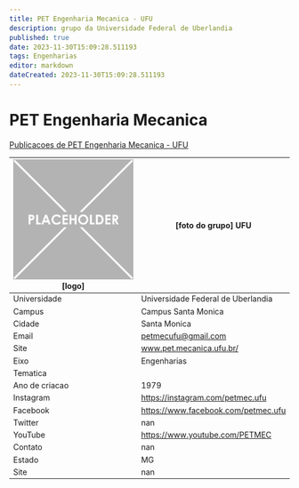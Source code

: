 ```yaml
---
title: PET Engenharia Mecanica - UFU
description: grupo da Universidade Federal de Uberlandia
published: true
date: 2023-11-30T15:09:28.511193
tags: Engenharias
editor: markdown
dateCreated: 2023-11-30T15:09:28.511193
---
```


# PET Engenharia Mecanica

[Publicacoes de PET Engenharia Mecanica - UFU](/atividade/167PETEngenhariaMecanicaUFU/feed.md)

| ![placeholder.png](/placeholder.png) [logo] | [foto do grupo] UFU         |
| ------------------------------------------- | ------------------------------------------------- |
| Universidade                                | Universidade Federal de Uberlandia      |
| Campus                                      | Campus Santa Monica            |
| Cidade                                      | Santa Monica             |
| Email                                       | petmecufu@gmail.com             |
| Site                                        | www.pet.mecanica.ufu.br/              |
| Eixo                                        | Engenharias              |
| Tematica                                    |           |
| Ano de criacao                              | 1979        |
| Instagram                                   | https://instagram.com/petmec.ufu         |
| Facebook                                    | https://www.facebook.com/petmec.ufu          |
| Twitter                                     | nan           |
| YouTube                                     | https://www.youtube.com/PETMEC           |
| Contato                                     | nan         |
| Estado                                      |  MG            |
| Site                                        | nan |
